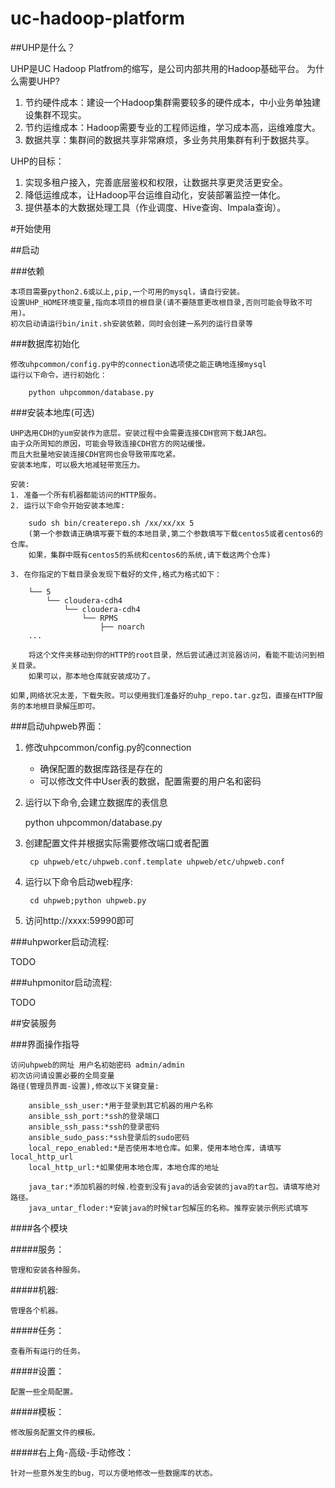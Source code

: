uc-hadoop-platform
==================

##UHP是什么？

UHP是UC Hadoop Platfrom的缩写，是公司内部共用的Hadoop基础平台。
为什么需要UHP?
1. 节约硬件成本：建设一个Hadoop集群需要较多的硬件成本，中小业务单独建设集群不现实。
2. 节约运维成本：Hadoop需要专业的工程师运维，学习成本高，运维难度大。
3. 数据共享：集群间的数据共享非常麻烦，多业务共用集群有利于数据共享。

UHP的目标：
1. 实现多租户接入，完善底层鉴权和权限，让数据共享更灵活更安全。
2. 降低运维成本，让Hadoop平台运维自动化，安装部署监控一体化。
3. 提供基本的大数据处理工具（作业调度、Hive查询、Impala查询）。



#开始使用

##启动

###依赖
	
	本项目需要python2.6或以上,pip,一个可用的mysql，请自行安装。
	设置UHP_HOME环境变量,指向本项目的根目录(请不要随意更改根目录,否则可能会导致不可用)。
	初次启动请运行bin/init.sh安装依赖，同时会创建一系列的运行目录等

###数据库初始化

    修改uhpcommon/config.py中的connection选项使之能正确地连接mysql
	运行以下命令，进行初始化：
		
		python uhpcommon/database.py

###安装本地库(可选)

	UHP选用CDH的yum安装作为底层。安装过程中会需要连接CDH官网下载JAR包。
	由于众所周知的原因，可能会导致连接CDH官方的网站缓慢。
	而且大批量地安装连接CDH官网也会导致带库吃紧。
	安装本地库，可以极大地减轻带宽压力。
	
	安装:
	1. 准备一个所有机器都能访问的HTTP服务。
	2. 运行以下命令开始安装本地库:
		
		sudo sh bin/createrepo.sh /xx/xx/xx 5 
		(第一个参数请正确填写要下载的本地目录,第二个参数填写下载centos5或者centos6的仓库。
		如果，集群中既有centos5的系统和centos6的系统,请下载这两个仓库)
	
	3. 在你指定的下载目录会发现下载好的文件,格式为格式如下：
	
		└── 5
			└── cloudera-cdh4
				└── cloudera-cdh4
					└── RPMS
						├── noarch
		...
		
		将这个文件夹移动到你的HTTP的root目录，然后尝试通过浏览器访问，看能不能访问到相关目录。
		如果可以，那本地仓库就安装成功了。
	
	如果,网络状况太差，下载失败。可以使用我们准备好的uhp_repo.tar.gz包，直接在HTTP服务的本地根目录解压即可。

###启动uhpweb界面：
	
1. 修改uhpcommon/config.py的connection
   *  确保配置的数据库路径是存在的
   *  可以修改文件中User表的数据，配置需要的用户名和密码
   
2. 运行以下命令,会建立数据库的表信息
	
	python uhpcommon/database.py
	
3. 创建配置文件并根据实际需要修改端口或者配置
	
		cp uhpweb/etc/uhpweb.conf.template uhpweb/etc/uhpweb.conf
	
4. 运行以下命令启动web程序:
	 
		cd uhpweb;python uhpweb.py

5. 访问http://xxxx:59990即可


###uhpworker启动流程:

TODO
	 
###uhpmonitor启动流程:

TODO

##安装服务

###界面操作指导

	访问uhpweb的网址 用户名初始密码 admin/admin
	初次访问请设置必要的全局变量
	路径(管理员界面-设置),修改以下关键变量:
		
		ansible_ssh_user:*用于登录到其它机器的用户名称
		ansible_ssh_port:*ssh的登录端口
		ansible_ssh_pass:*ssh的登录密码
		ansible_sudo_pass:*ssh登录后的sudo密码
		local_repo_enabled:*是否使用本地仓库。如果，使用本地仓库，请填写local_http_url
		local_http_url:*如果使用本地仓库，本地仓库的地址

		java_tar:*添加机器的时候.检查到没有java的话会安装的java的tar包。请填写绝对路径。
		java_untar_floder:*安装java的时候tar包解压的名称。推荐安装示例形式填写

####各个模块

#####服务：

	管理和安装各种服务。
	
#####机器:

	管理各个机器。

#####任务：

	查看所有运行的任务。
	
#####设置：

	配置一些全局配置。
	
#####模板：

	修改服务配置文件的模板。
	
#####右上角-高级-手动修改：

	针对一些意外发生的bug，可以方便地修改一些数据库的状态。
